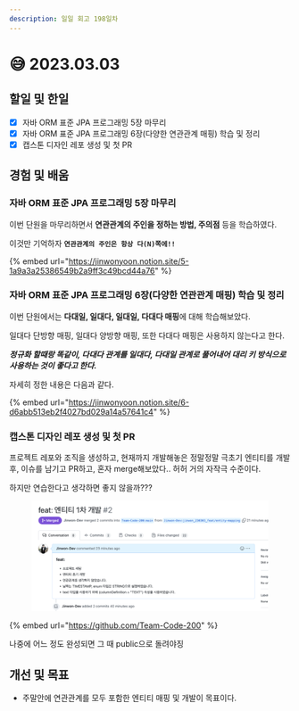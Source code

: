 ```yaml
---
description: 일일 회고 198일차
---
```


# 😅 2023.03.03

## 할일 및 한일&#x20;

* [x] 자바 ORM 표준 JPA 프로그래밍 5장 마무리&#x20;
* [x] 자바 ORM 표준 JPA 프로그래밍 6장(다양한 연관관계 매핑) 학습 및 정리&#x20;
* [x] 캡스톤 디자인 레포 생성 및 첫 PR&#x20;

## 경험 및 배움

### 자바 ORM 표준 JPA 프로그래밍 5장 마무리&#x20;

이번 단원을 마무리하면서 **연관관계의 주인을 정하는 방법, 주의점** 등을 학습하였다.

이것만 기억하자 **`연관관계의 주인은 항상 다(N)쪽에!!`**

{% embed url="https://jinwonyoon.notion.site/5-1a9a3a25386549b2a9ff3c49bcd44a76" %}

### 자바 ORM 표준 JPA 프로그래밍 6장(다양한 연관관계 매핑) 학습 및 정리&#x20;

이번 단원에서는 **다대일, 일대다, 일대일, 다대다 매핑**에 대해 학습해보았다.

일대다 단방향 매핑, 일대다 양방향 매핑, 또한 다대다 매핑은 사용하지 않는다고 한다.

_**정규화 할때랑 똑같이, 다대다 관계를 일대다, 다대일 관계로 풀어내어 대리 키 방식으로 사용하는 것이 좋다고 한다.**_

자세히 정한 내용은 다음과 같다.

{% embed url="https://jinwonyoon.notion.site/6-d6abb513eb2f4027bd029a14a57641c4" %}

### 캡스톤 디자인 레포 생성 및 첫 PR&#x20;

프로젝트 레포와 조직을 생성하고, 현재까지 개발해놓은 정말정말 극초기 엔티티를 개발후, 이슈를 남기고 PR하고, 혼자 merge해보았다.. 허허 거의 자작극 수준이다.

하지만 연습한다고 생각하면 좋지 않을까???

<figure><img src="../.gitbook/assets/image (6) (3).png" alt=""><figcaption></figcaption></figure>

{% embed url="https://github.com/Team-Code-200" %}

나중에 어느 정도 완성되면 그 때 public으로 돌려야징

## 개선 및 목표&#x20;

* 주말안에 연관관계를 모두 포함한 엔티티 매핑 및 개발이 목표이다.&#x20;
